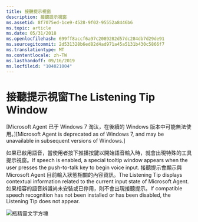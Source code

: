 ```yaml
---
title: 接聽提示視窗
description: 接聽提示視窗
ms.assetid: 8f7075ed-1ce9-4528-9f02-95552a8446b6
ms.topic: article
ms.date: 05/31/2018
ms.openlocfilehash: 699ff8accf6a97c2089282d57dc284db7d29de91
ms.sourcegitcommit: 2d531328b6ed82d4ad971a45a5131b430c5866f7
ms.translationtype: MT
ms.contentlocale: zh-TW
ms.lasthandoff: 09/16/2019
ms.locfileid: "104021004"
---
```

# <a name="the-listening-tip-window"></a><span data-ttu-id="1883c-103">接聽提示視窗</span><span class="sxs-lookup"><span data-stu-id="1883c-103">The Listening Tip Window</span></span>

<span data-ttu-id="1883c-104">\[Microsoft Agent 已于 Windows 7 淘汰，在後續的 Windows 版本中可能無法使用。\]</span><span class="sxs-lookup"><span data-stu-id="1883c-104">\[Microsoft Agent is deprecated as of Windows 7, and may be unavailable in subsequent versions of Windows.\]</span></span>

<span data-ttu-id="1883c-105">如果已啟用語音，當使用者按下推播按鍵以開始語音輸入時，就會出現特殊的工具提示視窗。</span><span class="sxs-lookup"><span data-stu-id="1883c-105">If speech is enabled, a special tooltip window appears when the user presses the push-to-talk key to begin voice input.</span></span> <span data-ttu-id="1883c-106">接聽提示會顯示與 Microsoft Agent 目前輸入狀態相關的內容資訊。</span><span class="sxs-lookup"><span data-stu-id="1883c-106">The Listening Tip displays contextual information related to the current input state of Microsoft Agent.</span></span> <span data-ttu-id="1883c-107">如果相容的語音辨識尚未安裝或已停用，則不會出現接聽提示。</span><span class="sxs-lookup"><span data-stu-id="1883c-107">If compatible speech recognition has not been installed or has been disabled, the Listening Tip does not appear.</span></span>

![瓶精靈文字方塊](images/f4ltip.gif)

 

 




